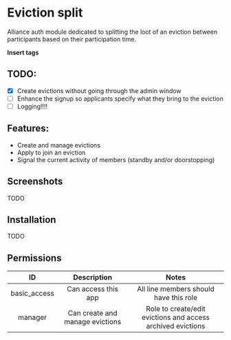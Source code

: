 # Eviction split

Alliance auth module dedicated to splitting the loot of an eviction between participants based on their participation time.

**Insert tags**


## TODO:

- [x] Create evictions without going through the admin window
- [ ] Enhance the signup so applicants specify what they bring to the eviction
- [ ] Logging!!!!

## Features:

 - Create and manage evictions
 - Apply to join an eviction
 - Signal the current activity of members (standby and/or doorstopping)


## Screenshots

TODO


## Installation

TODO

## Permissions

|      ID      |           Description           |                            Notes                            |
|:------------:|:-------------------------------:|:-----------------------------------------------------------:|
| basic_access |       Can access this app       |           All line members should have this role            |
|   manager    | Can create and manage evictions | Role to create/edit evictions and access archived evictions |
